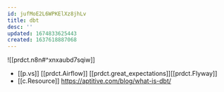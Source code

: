 ```yaml
---
id: jufMoE2L6WPKElXz8jhLv
title: dbt
desc: ''
updated: 1674833625443
created: 1637618887068
---
```


![[prdct.n8n#^xnxaubd7sqiw]]
- [[p.vs]] [[prdct.Airflow]] [[prdct.great_expectations]][[prdct.Flyway]]
- [[c.Resource]] https://aptitive.com/blog/what-is-dbt/

